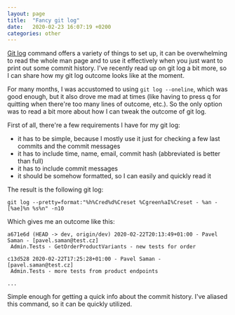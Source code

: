```yaml
---
layout: page
title:  "Fancy git log"
date:   2020-02-23 16:07:19 +0200
categories: other
---
```


[Git log](https://git-scm.com/docs/git-log) command offers a variety of things to set up, it can be overwhelming to read the whole man page and to use it effectively when you just want to print out some commit history. I've recently read up on git log a bit more, so I can share how my git log outcome looks like at the moment.

For many months, I was accustomed to using `git log --oneline`, which was good enough, but it also drove me mad at times (like having to press q for quitting when there're too many lines of outcome, etc.). So the only option was to read a bit more about how I can tweak the outcome of git log.

First of all, there're a few requirements I have for my git log:

- it has to be simple, because I mostly use it just for checking a few last commits and the commit messages
- it has to include time, name, email, commit hash (abbreviated is better than full)
- it has to include commit messages
- it should be somehow formatted, so I can easily and quickly read it

The result is the following git log:

```
git log --pretty=format:"%h%Cred%d%Creset %Cgreen%aI%Creset - %an - [%ae]%n %s%n" -n10
```

Which gives me an outcome like this:

```
a671e6d (HEAD -> dev, origin/dev) 2020-02-22T20:13:49+01:00 - Pavel Saman - [pavel.saman@test.cz]
 Admin.Tests - GetOrderProductVariants - new tests for order

c13d528 2020-02-22T17:25:28+01:00 - Pavel Saman - [pavel.saman@test.cz]
 Admin.Tests - more tests from product endpoints

...
```

Simple enough for getting a quick info about the commit history. I've aliased this command, so it can be quickly utilized.

